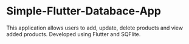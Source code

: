 # Simple-Flutter-Databace-App
This application allows users to add, update, delete products and view added products. Developed using Flutter and SQFlite.
